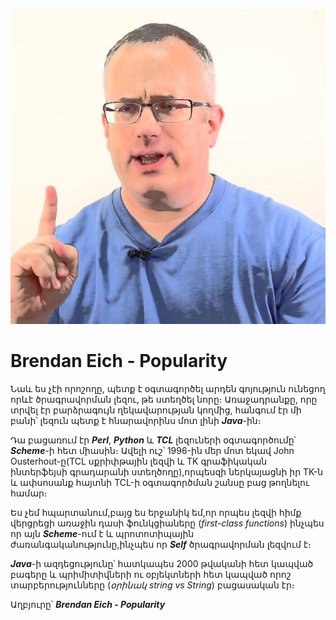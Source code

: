![Brendan Eich](./images//BRENDAN_EICH.jpg)

# Brendan Eich - Popularity

Նաև ես չէի որոշողը, պետք է օգտագործել արդեն գոյություն ունեցող որևէ ծրագրավորման լեզու, թե ստեղծել նորը։ Առաջադրանքը, որը տրվել էր բարձրագույն ղեկավարության կողմից, հանգում էր մի բանի՝ լեզուն պետք է հնարավորինս մոտ լինի **_Java_**-ին։

Դա բացառում էր **_Perl_**, **_Python_** և **_TCL_** լեզուների օգտագործումը՝ **_Scheme_**-ի հետ միասին։ Ավելի ուշ՝ 1996-ին մեր մոտ եկավ John Ousterhout-ը(TCL սքրիփթային լեզվի և TK գրաֆիկական ինտերֆեյսի գրադարանի ստեղծողը),որպեսզի ներկայացնի իր TK-ն և ափսոսանք հայտնի TCL-ի օգտագործման շանսը բաց թողնելու համար։

Ես չեմ հպարտանում,բայց ես երջանիկ եմ,որ որպես լեզվի հիմք վերցրեցի առաջին դասի ֆունկցիաները (_first-class functions_) ինչպես որ այն **_Scheme_**-ում է և պրոտոտիպային ժառանգականությունը,ինչպես որ **_Self_** ծրագրավորման լեզվում է։

**_Java_**-ի ազդեցությունը՝ հատկապես 2000 թվականի հետ կապված բագերը և պրիմիտիվների ու օբյեկտների հետ կապված որոշ տարբերությունները (_օրինակ string vs String_) բացասական էր։

Աղբյուրը՝ **_Brendan Eich - Popularity_**
